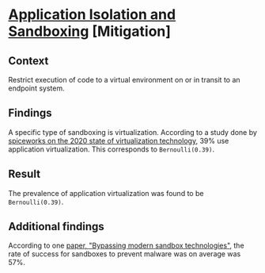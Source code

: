 # [Application Isolation and Sandboxing](https://attack.mitre.org/mitigations/M1048/) [Mitigation]

## Context
Restrict execution of code to a virtual environment on or in transit to an endpoint system.

## Findings 
A specific type of sandboxing is virtualization. According to a study done by [spiceworks on the 2020 state of virtualization technology](https://www.spiceworks.com/marketing/reports/state-of-virtualization/), 39% use application virtualization. This corresponds to ```Bernoulli(0.39)```. 

## Result
The prevalence of application virtualization was found to be ```Bernoulli(0.39)```. 

## Additional findings
According to one [paper, "Bypassing modern sandbox technologies"](https://www.google.com/url?sa=t&rct=j&q=&esrc=s&source=web&cd=&ved=2ahUKEwig8JChvYvqAhXID5oKHRylBCYQFjAGegQIJhAB&url=https%3A%2F%2Fwww.eit.lth.se%2Fsprapport.php%3Fuid%3D966&usg=AOvVaw1F2TxzPdTzWTYvjPq7HA8Y), the rate of success for sandboxes to prevent malware was on average was 57%. 
